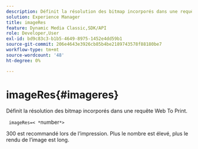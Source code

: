 ```yaml
---
description: Définit la résolution des bitmap incorporés dans une requête Web To Print.
solution: Experience Manager
title: imageRes
feature: Dynamic Media Classic,SDK/API
role: Developer,User
exl-id: bd9c83c3-b1b5-4649-8975-1452e4dd59b1
source-git-commit: 206e4643e3926cb85b4be2189743578f88180be7
workflow-type: tm+mt
source-wordcount: '48'
ht-degree: 0%

---
```


# imageRes{#imageres}

Définit la résolution des bitmap incorporés dans une requête Web To Print.

` imageRes=< *`number`*>`

300 est recommandé lors de l’impression. Plus le nombre est élevé, plus le rendu de l’image est long.

